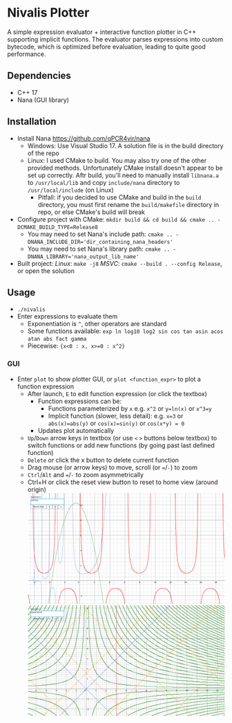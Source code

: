 # Nivalis Plotter

A simple expression evaluator + interactive function plotter in C++ supporting implicit functions.
The evaluator parses expressions into custom bytecode, which is optimized before evaluation, leading to quite good performance. 

## Dependencies
- C++ 17
- Nana (GUI library)

## Installation
- Install Nana <https://github.com/qPCR4vir/nana>
    - Windows: Use Visual Studio 17. A solution file is in the build directory of the repo
    - Linux: I used CMake to build. You may also try one of the other provided methods. Unfortunately CMake install doesn't appear to be set up correctly.
      Aftr build, you'll need to manually install `libnana.a` to `/usr/local/lib` and copy `include/nana` directory to `/usr/local/include` (on Linux)
        - Pitfall: if you decided to use CMake and build in the `build` directory, you must first rename the `build/makefile` directory in repo, or
          else CMake's build will break
- Configure project with CMake: `mkdir build && cd build && cmake .. -DCMAKE_BUILD_TYPE=Release8`
    - You may need to set Nana's include path: `cmake .. -DNANA_INCLUDE_DIR='dir_containing_nana_headers'`
    - You may need to set Nana's library path: `cmake .. -DNANA_LIBRARY='nana_output_lib_name'`
- Built project: *Linux*: `make -j8` *MSVC*: `cmake --build . --config Release`, or open the solution

## Usage 
- `./nivalis`
- Enter expressions to evaluate them
    - Exponentiation is `^`, other operators are standard
    - Some functions available: `exp ln log10 log2 sin cos tan asin acos atan abs fact gamma`
    - Piecewise: `{x<0 : x, x>=0 : x^2}`
### GUI
- Enter `plot` to show plotter GUI, or `plot <function_expr>` to plot a function expression
    - After launch, `E` to edit function expression (or click the textbox)
        - Function expressions can be:
            - Functions parameterized by `x` e.g. `x^2` or `y=ln(x)` or `x^3=y`
            - Implicit function (slower, less detail):
              e.g. `x=3` or `abs(x)=abs(y)` or `cos(x)=sin(y)` or `cos(x*y) = 0`
        - Updates plot automatically
    - `Up`/`Down` arrow keys in textbox (or use `<` `>` buttons below textbox) to switch functions or add new functions (by going past last defined function)
    - `Delete` or click the x button to delete current function
    - Drag mouse (or arrow keys) to move, scroll (or `=`/`-`)  to zoom
    - `Ctrl`/`Alt` and `=`/`-` to zoom asymmetrically
    - Ctrl+H or click the reset view button to reset to home view (around origin)
![Screenshot](https://github.com/sxyu/nivalis/blob/master/readme_img/screenshot.png?raw=true)
![Screenshot: implicit functions](https://github.com/sxyu/nivalis/blob/master/readme_img/implicit.png?raw=true)
